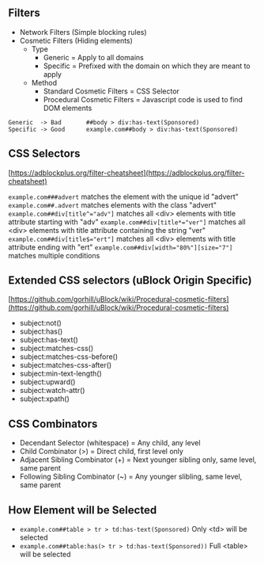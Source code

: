 ## Filters

- Network Filters (Simple blocking rules)
- Cosmetic Filters (Hiding elements)
  - Type
    - Generic = Apply to all domains
    - Specific = Prefixed with the domain on which they are meant to apply
  - Method
    - Standard Cosmetic Filters = CSS Selector
    - Procedural Cosmetic Filters = Javascript code is used to find DOM elements
```
Generic  -> Bad       ##body > div:has-text(Sponsored)
Specific -> Good      example.com##body > div:has-text(Sponsored)
```


## CSS Selectors

[https://adblockplus.org/filter-cheatsheet](https://adblockplus.org/filter-cheatsheet)

`example.com###advert` matches the element with the unique id "advert"
`example.com##.advert` matches elements with the class "advert"
`example.com##div[title^="adv"]` matches all \<div\> elements with title attribute starting with "adv"
`example.com##div[title*="ver"]` matches all \<div\> elements with title attribute containing the string "ver"
`example.com##div[title$="ert"]` matches all \<div\> elements with title attribute ending with "ert"
`example.com##div[width="80%"][size="7"]` matches multiple conditions


## Extended CSS selectors (uBlock Origin Specific)

[https://github.com/gorhill/uBlock/wiki/Procedural-cosmetic-filters](https://github.com/gorhill/uBlock/wiki/Procedural-cosmetic-filters)

- subject:not()
- subject:has()
- subject:has-text()
- subject:matches-css()
- subject:matches-css-before()
- subject:matches-css-after()
- subject:min-text-length()
- subject:upward()
- subject:watch-attr()
- subject:xpath()


## CSS Combinators

- Decendant Selector (whitespace) = Any child, any level
- Child Combinator (>) = Direct child, first level only
- Adjacent Sibling Combinator (+) = Next younger sibling only, same level, same parent
- Following Sibling Combinator (~) = Any younger slibling, same level,  same parent


## How Element will be Selected

- `example.com##table > tr > td:has-text(Sponsored)` Only \<td\> will be selected
- `example.com##table:has(> tr > td:has-text(Sponsored))` Full \<table\> will be selected
